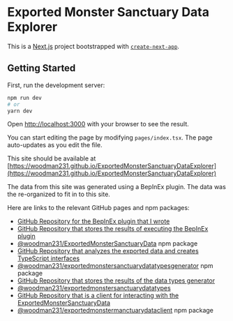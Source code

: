 # Exported Monster Sanctuary Data Explorer
This is a [Next.js](https://nextjs.org/) project bootstrapped with [`create-next-app`](https://github.com/vercel/next.js/tree/canary/packages/create-next-app).

## Getting Started

First, run the development server:

```bash
npm run dev
# or
yarn dev
```

Open [http://localhost:3000](http://localhost:3000) with your browser to see the result.

You can start editing the page by modifying `pages/index.tsx`. The page auto-updates as you edit the file.

This site should be available at [https://woodman231.github.io/ExportedMonsterSanctuaryDataExplorer](https://woodman231.github.io/ExportedMonsterSanctuaryDataExplorer)

The data from this site was generated using a BepInEx plugin. The data was the re-organized to fit in to this site.

Here are links to the relevant GitHub pages and npm packages:

- [GitHub Repository for the BepInEx plugin that I wrote](https://github.com/woodman231/AddAndExportAllMonsters)
- [GitHub Repository that stores the results of executing the BepInEx plugin](https://github.com/woodman231/ExportedMonsterSanctuaryData)
- [@woodman231/ExportedMonsterSanctuaryData](https://www.npmjs.com/package/@woodman231/exportedmonstersanctuarydata) npm package
- [GitHub Repository that analyzes the exported data and creates TypeScript interfaces](https://github.com/woodman231/ExportedMonsterSanctuaryDataTypesBuilder)
- [@woodman231/exportedmonstersanctuarydatatypesgenerator](https://www.npmjs.com/package/@woodman231/exportedmonstersanctuarydatatypesgenerator) npm package
- [GitHub Repository that stores the results of the data types generator](https://github.com/woodman231/ExportedMonsterSanctuaryDataTypes)
- [@woodman231/exportedmonstersanctuarydatatypes](https://www.npmjs.com/package/@woodman231/exportedmonstersanctuarydatatypes)
- [GitHub Repository that is a client for interacting with the ExportedMonsterSanctuaryData](https://github.com/woodman231/ExportedMonsterSanctuaryDataClient)
- [@woodman231/exportedmonstermanctuarydataclient](https://www.npmjs.com/package/@woodman231/exportedmonstermanctuarydataclient) npm package